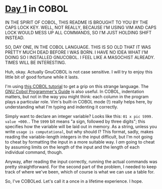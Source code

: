 # [Day 1](http://adventofcode.com/2016/day/1) in COBOL

IN THE SPIRIT OF COBOL, THIS README IS BROUGHT TO YOU BY THE CAPS LOCK KEY.
WELL, NOT REALLY, BECAUSE I'M USING VIM AND CAPS LOCK WOULD MESS UP ALL
COMMANDS, SO I'M JUST HOLDING SHIFT INSTEAD.

SO, DAY ONE, IN THE COBOL LANGUAGE. THIS IS SO OLD THAT IT WAS PRETTY MUCH DEAD
BEFORE I WAS BORN. I HAVE NO IDEA WHAT I'M DOING SO I INSTALLED GNUCOBOL. I
FEEL LIKE A MASOCHIST ALREADY. TIMES WILL BE INTERESTING.

Huh, okay. Actually GnuCOBOL is not case sensitive. I will try to enjoy this
little bit of good fortune while it lasts.

I'm using [this COBOL tutorial](https://www.tutorialspoint.com/cobol) to get a
grip on this strange language. The [GNU Cobol Programmer's
Guide](http://open-cobol.sourceforge.net/guides/GNU%20COBOL%202.0%20Programmers%20Guide.pdf)
is also useful. In COBOL, indentation matters, but not in the way you might
think: each column in the program plays a particular role. Vim's built-in COBOL
mode (!) really helps here, by understanding what I'm typing and indenting it
correctly.

Simply want to declare an integer variable? Looks like this: `01 x pic S999.
value +000.`. The `S999` bit means "a sign, followed by three digits"; this
specifies how the variable will be laid out in memory. As a string, unless you
write `usage is computational`, but why should I? This format, sadly, makes
reading the variable-length integers in the input difficult, but I'm not going
to cheat by formatting the input in a more suitable way. I _am_ going to cheat
by assuming limits on the length of the input and the length of each individual
command, though.

Anyway, after reading the input correctly, running the actual commands was
pretty straightforward. For the second part of the problem, I needed to keep
track of where we've been, which of course is what we can use a table for.

So, I've COBOLed. Let's call it a once in a lifetime experience. I hope.
